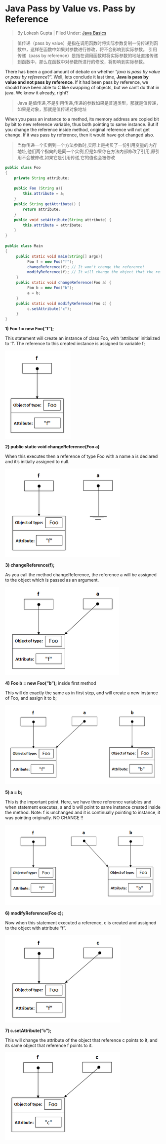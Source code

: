 # Java Pass by Value vs. Pass by Reference

> By Lokesh Gupta | Filed Under: [Java Basics](https://howtodoinjava.com/java/basics/)

> 值传递（pass by value）是指在调用函数时将实际参数复制一份传递到函数中，这样在函数中如果对参数进行修改，将不会影响到实际参数。
> 引用传递（pass by reference）是指在调用函数时将实际参数的地址直接传递到函数中，那么在函数中对参数所进行的修改，将影响到实际参数。

There has been a good amount of debate on whether “*java is pass by value or pass by reference*?”. Well, lets conclude it last time, **Java is pass by value and not pass by reference**. If it had been pass by reference, we should have been able to C like swapping of objects, but we can’t do that in java. We know it already, right?

> Java 是值传递,不是引用传递,传递的参数如果是普通类型，那就是值传递，如果是对象，那就是值传递对象地址

When you pass an instance to a method, its memory address are copied bit by bit to new reference variable, thus both pointing to same instance. But if you change the reference inside method, original reference will not get change. If it was pass by reference, then it would have got changed also.

> 当你传递一个实例到一个方法参数时,实际上是拷贝了一份引用变量的内存地址,他们两个指向的是同一个实例,但是如果你在方法内部修改了引用,原引用不会被修改,如果它是引用传递,它的值也会被修改

```java
public class Foo
{
    private String attribute;
 
    public Foo (String a){
        this.attribute = a;
    }
    public String getAttribute() {
        return attribute;
    }
    public void setAttribute(String attribute) {
        this.attribute = attribute;
    }
}
 
public class Main
{
     public static void main(String[] args){
          Foo f = new Foo("f");
          changeReference(f); // It won't change the reference!
          modifyReference(f); // It will change the object that the reference variable "f" refers to!
     }
     public static void changeReference(Foo a) {
          Foo b = new Foo("b");
          a = b;
     }
     public static void modifyReference(Foo c) {
          c.setAttribute("c");
     }
}
```

**1) Foo f = new Foo(“f”);**

This statement will create an instance of class Foo, with ‘attribute’ initialized to ‘f’. The reference to this created instance is assigned to variable f;

![innstance creation](assets/1.png)

**2) public static void changeReference(Foo a)**

When this executes then a reference of type Foo with a name a is declared and it’s initially assigned to null.

![Null reference](assets/2.png)

**3) changeReference(f);**

As you call the method changeReference, the reference a will be assigned to the object which is passed as an argument.

![reference assignment](assets/3.png)

**4) Foo b = new Foo(“b”);** inside first method

This will do exactly the same as in first step, and will create a new instance of Foo, and assign it to b;

![new instance](assets/4.png)

**5) a = b;**

This is the important point. Here, we have three reference variables and when statement executes, a and b will point to same instance created inside the method. Note: f is unchanged and it is continually pointing to instance, it was pointing originally. NO CHANGE !!



![assignment](assets/5.png)

**6) modifyReference(Foo c);**

Now when this statement executed a reference, c is created and assigned to the object with attribute “f”.

![new reference](assets/6.png)

**7) c.setAttribute(“c”);**

This will change the attribute of the object that reference c points to it, and its same object that reference f points to it.

![modify reference](assets/8.png)